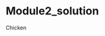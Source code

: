 # Module2_solution
<html>
  <head>
    <div id="box">
      <div id="content">Chicken
      </div>
    </html>
  </html>

